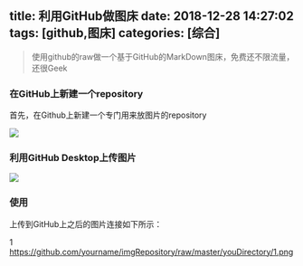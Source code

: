 title: 利用GitHub做图床
date: 2018-12-28 14:27:02
tags: [github,图床]
categories: [综合]
---
> 使用github的raw做一个基于GitHub的MarkDown图床，免费还不限流量，还很Geek

### 在GitHub上新建一个repository
首先，在Github上新建一个专门用来放图片的repository

<!--more-->

![](/images/github1.png)

### 利用GitHub Desktop上传图片

![](/images/github2.png)

### 使用
上传到GitHub上之后的图片连接如下所示：

1
https://github.com/yourname/imgRepository/raw/master/youDirectory/1.png
